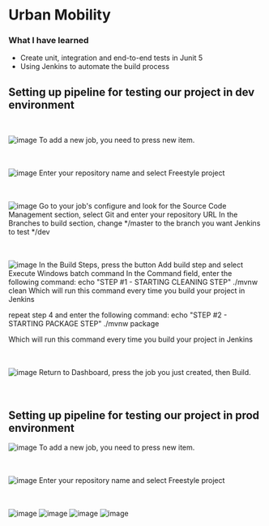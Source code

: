 # Urban Mobility

### What I have learned
- Create unit, integration and end-to-end tests in Junit 5
- Using Jenkins to automate the build process

## Setting up pipeline for testing our project in dev environment
<br />

![image](https://github.com/rodercode/urban-mobility/assets/54941923/068e5439-a1cc-4a13-90b2-4068445158bf)
To add a new job, you need to press new item.
<br />
<br />
<br />

![image](https://github.com/rodercode/urban-mobility/assets/54941923/bf4fc827-df8b-417a-8fd8-3a8cbd8cf92c)
Enter your repository name and select Freestyle project
<br />
<br />
<br />

![image](https://github.com/rodercode/urban-mobility/assets/54941923/38e976bd-9216-4c3b-81c9-9debcde2aa9d)
Go to your job's configure and look for the Source Code Management section, select Git and enter your repository URL
In the Branches to build section, change */master to the branch you want Jenkins to test */dev
<br />
<br />
<br />

![image](https://github.com/rodercode/urban-mobility/assets/54941923/9ba97421-ea62-4c5f-b674-a99d17288bda)
In the Build Steps, press the button Add build step and select Execute Windows batch command
In the Command field, enter the following command:
    echo "STEP #1 - STARTING CLEANING STEP" 
    ./mvnw clean
Which will run this command every time you build your project in Jenkins

repeat step 4 and enter the following command:
    echo "STEP #2 - STARTING PACKAGE STEP" 
    ./mvnw package

Which will run this command every time you build your project in Jenkins
<br />
<br />
<br />

![image](https://github.com/rodercode/urban-mobility/assets/54941923/3b7c174b-5051-46e8-ae21-1c6516c715ef)
Return to Dashboard, press the job you just created, then Build.
<br />
<br />
<br />

## Setting up pipeline for testing our project in prod environment
![image](https://github.com/rodercode/urban-mobility/assets/54941923/068e5439-a1cc-4a13-90b2-4068445158bf)
To add a new job, you need to press new item.
<br />
<br />
<br />

![image](https://github.com/rodercode/urban-mobility/assets/54941923/bf4fc827-df8b-417a-8fd8-3a8cbd8cf92c)
Enter your repository name and select Freestyle project
<br />
<br />
<br />

![image](https://github.com/rodercode/urban-mobility/assets/54941923/c3b8f623-dbd2-4544-8a07-3933f8f04cad)
![image](https://github.com/rodercode/urban-mobility/assets/54941923/88bd210b-17b1-4e45-b948-386be9a434c4)
![image](https://github.com/rodercode/urban-mobility/assets/54941923/2f4de45d-4971-41c0-8821-696d06fcea6b)
![image](https://github.com/rodercode/urban-mobility/assets/54941923/b026b2d1-ce9f-4773-a54c-07747e2de3e8)






